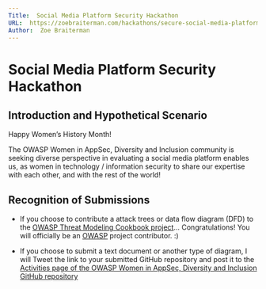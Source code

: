 ```yaml
---
Title:  Social Media Platform Security Hackathon
URL:  https://zoebraiterman.com/hackathons/secure-social-media-platform.html
Author:  Zoe Braiterman
---
```

# Social Media Platform Security Hackathon

## Introduction and Hypothetical Scenario

Happy Women’s History Month! 

The OWASP Women in AppSec, Diversity and Inclusion community is seeking diverse perspective in evaluating a social media platform enables us, as women in technology / information security to share our expertise with each other, and with the rest of the world!


## Recognition of Submissions

* If you choose to contribute a attack trees or data flow diagram (DFD) to the [OWASP Threat Modeling Cookbook project](https://github.com/OWASP/threat-model-cookbook)... Congratulations! You will officially be an [OWASP](https://owasp.org) project contributor. :)

* If you choose to submit a text document or another type of diagram, I will Tweet the link to your submitted GitHub repository and post it to the [Activities page of the OWASP Women in AppSec, Diversity and Inclusion GitHub repository](https://github.com/OWASP/www-committee-wia/blob/master/tab_activities.md)
